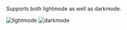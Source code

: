 Supports both lightmode as well as darkmode.

![lightmode](https://github.com/debu4natsu/headlines/assets/86907031/b8fcd094-eb6d-4db9-8a43-5aa5fa3b584d)
![darkmode](https://github.com/debu4natsu/headlines/assets/86907031/38724558-fed5-4c76-a722-d236527b28f2)
